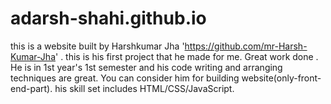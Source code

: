 # adarsh-shahi.github.io
this is a website built by Harshkumar Jha 'https://github.com/mr-Harsh-Kumar-Jha' . 
this is his first project that he made for me.
Great work done .
He is in 1st year's 1st semester and his code writing and arranging techniques are great.
You can consider him for building website(only-front-end-part).
his skill set includes HTML/CSS/JavaScript.
